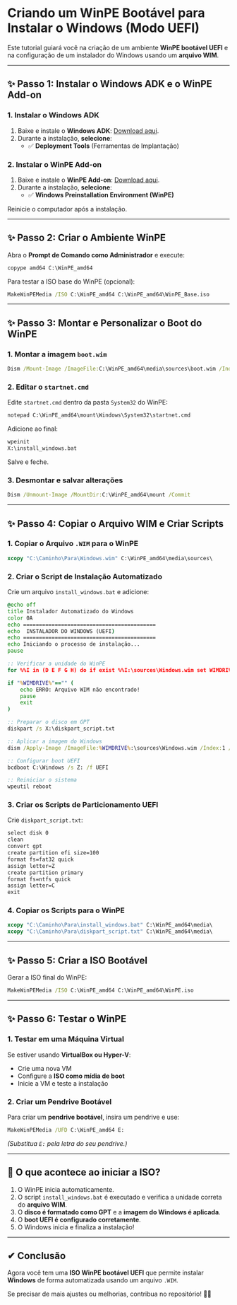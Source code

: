 # Criando um WinPE Bootável para Instalar o Windows (Modo UEFI)

Este tutorial guiará você na criação de um ambiente **WinPE bootável UEFI** e na configuração de um instalador do Windows usando um **arquivo WIM**.

---

## ✨ Passo 1: Instalar o Windows ADK e o WinPE Add-on

### 1. Instalar o Windows ADK

1. Baixe e instale o **Windows ADK**: [Download aqui](https://learn.microsoft.com/en-us/windows-hardware/get-started/adk-install).
2. Durante a instalação, **selecione**:
   - ✅ **Deployment Tools** (Ferramentas de Implantação)

### 2. Instalar o WinPE Add-on

1. Baixe e instale o **WinPE Add-on**: [Download aqui](https://learn.microsoft.com/en-us/windows-hardware/get-started/adk-install#winpe-add-on-for-the-adk).
2. Durante a instalação, **selecione**:
   - ✅ **Windows Preinstallation Environment (WinPE)**

Reinicie o computador após a instalação.

---

## ✨ Passo 2: Criar o Ambiente WinPE

Abra o **Prompt de Comando como Administrador** e execute:

```cmd
copype amd64 C:\WinPE_amd64
```

Para testar a ISO base do WinPE (opcional):

```cmd
MakeWinPEMedia /ISO C:\WinPE_amd64 C:\WinPE_amd64\WinPE_Base.iso
```

---

## ✨ Passo 3: Montar e Personalizar o Boot do WinPE

### 1. Montar a imagem `boot.wim`

```cmd
Dism /Mount-Image /ImageFile:C:\WinPE_amd64\media\sources\boot.wim /Index:1 /MountDir:C:\WinPE_amd64\mount
```

### 2. Editar o `startnet.cmd`

Edite `startnet.cmd` dentro da pasta `System32` do WinPE:

```cmd
notepad C:\WinPE_amd64\mount\Windows\System32\startnet.cmd
```

Adicione ao final:

```bat
wpeinit
X:\install_windows.bat
```

Salve e feche.

### 3. Desmontar e salvar alterações

```cmd
Dism /Unmount-Image /MountDir:C:\WinPE_amd64\mount /Commit
```

---

## ✨ Passo 4: Copiar o Arquivo WIM e Criar Scripts

### 1. Copiar o Arquivo `.WIM` para o WinPE

```cmd
xcopy "C:\Caminho\Para\Windows.wim" C:\WinPE_amd64\media\sources\
```

### 2. Criar o Script de Instalação Automatizado

Crie um arquivo `install_windows.bat` e adicione:

```bat
@echo off
title Instalador Automatizado do Windows
color 0A
echo ==========================================
echo  INSTALADOR DO WINDOWS (UEFI)
echo ==========================================
echo Iniciando o processo de instalação...
pause

:: Verificar a unidade do WinPE
for %%I in (D E F G H) do if exist %%I:\sources\Windows.wim set WIMDRIVE=%%I

if "%WIMDRIVE%"=="" (
    echo ERRO: Arquivo WIM não encontrado!
    pause
    exit
)

:: Preparar o disco em GPT
diskpart /s X:\diskpart_script.txt

:: Aplicar a imagem do Windows
dism /Apply-Image /ImageFile:%WIMDRIVE%:\sources\Windows.wim /Index:1 /ApplyDir:C:\

:: Configurar boot UEFI
bcdboot C:\Windows /s Z: /f UEFI

:: Reiniciar o sistema
wpeutil reboot
```

### 3. Criar os Scripts de Particionamento UEFI

Crie `diskpart_script.txt`:

```txt
select disk 0
clean
convert gpt
create partition efi size=100
format fs=fat32 quick
assign letter=Z
create partition primary
format fs=ntfs quick
assign letter=C
exit
```

### 4. Copiar os Scripts para o WinPE

```cmd
xcopy "C:\Caminho\Para\install_windows.bat" C:\WinPE_amd64\media\
xcopy "C:\Caminho\Para\diskpart_script.txt" C:\WinPE_amd64\media\
```

---

## ✨ Passo 5: Criar a ISO Bootável

Gerar a ISO final do WinPE:

```cmd
MakeWinPEMedia /ISO C:\WinPE_amd64 C:\WinPE_amd64\WinPE.iso
```

---

## ✨ Passo 6: Testar o WinPE

### 1. Testar em uma Máquina Virtual
Se estiver usando **VirtualBox ou Hyper-V**:
- Crie uma nova VM
- Configure a **ISO como mídia de boot**
- Inicie a VM e teste a instalação

### 2. Criar um Pendrive Bootável
Para criar um **pendrive bootável**, insira um pendrive e use:

```cmd
MakeWinPEMedia /UFD C:\WinPE_amd64 E:
```

*(Substitua `E:` pela letra do seu pendrive.)*

---

## 🚀 O que acontece ao iniciar a ISO?

1. O WinPE inicia automaticamente.
2. O script `install_windows.bat` é executado e verifica a unidade correta do **arquivo WIM**.
3. O **disco é formatado como GPT** e a **imagem do Windows é aplicada**.
4. O **boot UEFI é configurado corretamente**.
5. O Windows inicia e finaliza a instalação!

---

## ✔ Conclusão

Agora você tem uma **ISO WinPE bootável UEFI** que permite instalar **Windows** de forma automatizada usando um arquivo `.WIM`. 

Se precisar de mais ajustes ou melhorias, contribua no repositório! 🚀😃
